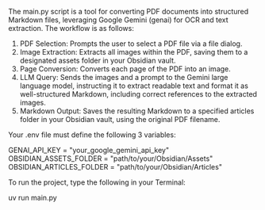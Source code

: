 The main.py script is a tool for converting PDF documents into structured Markdown files, leveraging Google Gemini (genai) for OCR and text extraction. The workflow is as follows:

1. PDF Selection: Prompts the user to select a PDF file via a file dialog.
2. Image Extraction: Extracts all images within the PDF, saving them to a designated assets folder in your Obsidian vault.
3. Page Conversion: Converts each page of the PDF into an image.
4. LLM Query: Sends the images and a prompt to the Gemini large language model, instructing it to extract readable text and format it as well-structured Markdown, including correct references to the extracted images.
5. Markdown Output: Saves the resulting Markdown to a specified articles folder in your Obsidian vault, using the original PDF filename.

Your .env file must define the following 3 variables:

GENAI_API_KEY = "your_google_gemini_api_key"
OBSIDIAN_ASSETS_FOLDER = "path/to/your/Obsidian/Assets"
OBSIDIAN_ARTICLES_FOLDER = "path/to/your/Obsidian/Articles"

To run the project, type the following in your Terminal:

uv run main.py